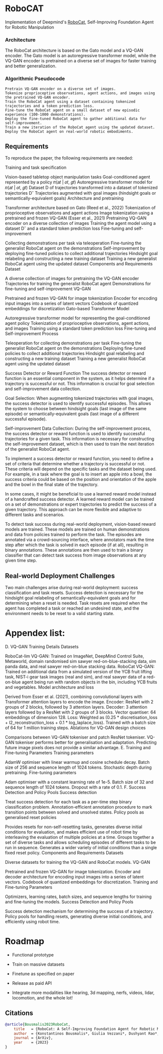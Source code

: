 # RoboCAT
Implementation of Deepmind's <a href="https://storage.googleapis.com/deepmind-media/DeepMind.com/Blog/robocat-a-self-improving-robotic-agent/robocat-a-self-improving-foundation-agent-for-robotic-manipulation.pdf">RoboCat</a>, Self-Improving Foundation Agent for Robotic Manipulation




### Architecture
The RoboCat architecture is based on the Gato model and a VQ-GAN encoder. The Gato model is an autoregressive transformer model, while the VQ-GAN encoder is pretrained on a diverse set of images for faster training and better generalization.



### Algorithmic Pseudocode
```
Pretrain VQ-GAN encoder on a diverse set of images.
Tokenize proprioceptive observations, agent actions, and images using the pretrained VQ-GAN encoder.
Train the RoboCat agent using a dataset containing tokenized trajectories and a token prediction loss.
Fine-tune the RoboCat agent on a small dataset of new episodic experience (100-1000 demonstrations).
Deploy the fine-tuned RoboCat agent to gather additional data for self-improvement.
Train a new iteration of the RoboCat agent using the updated dataset.
Deploy the RoboCat agent on real-world robotic embodiments.
```

## Requirements
To reproduce the paper, the following requirements are needed:

Training and task specification

Vision-based tabletop object manipulation tasks
Goal-conditioned agent represented by a policy 𝜋(𝑎𝑡 | 𝑜𝑡, 𝑔𝑡)
Autoregressive transformer model for 𝜋(𝑎𝑡 | 𝑜𝑡, 𝑔𝑡)
Dataset D of trajectories transformed into a dataset of tokenized trajectories Dˆ
Trajectories augmented with goal images (hindsight goals or semantically-equivalent goals)
Architecture and pretraining

Transformer architecture based on Gato (Reed et al., 2022)
Tokenization of proprioceptive observations and agent actions
Image tokenization using a pretrained and frozen VQ-GAN (Esser et al., 2021)
Pretraining VQ-GAN encoder on a diverse collection of images
Training the agent model using a dataset Dˆ and a standard token prediction loss
Fine-tuning and self-improvement

Collecting demonstrations per task via teleoperation
Fine-tuning the generalist RoboCat agent on the demonstrations
Self-improvement by deploying fine-tuned policies to collect additional trajectories
Hindsight goal relabeling and constructing a new training dataset
Training a new generalist RoboCat agent using the updated dataset
Components and Requirements
Dataset

A diverse collection of images for pretraining the VQ-GAN encoder
Trajectories for training the generalist RoboCat agent
Demonstrations for fine-tuning and self-improvement
VQ-GAN

Pretrained and frozen VQ-GAN for image tokenization
Encoder for encoding input images into a series of latent vectors
Codebook of quantized embeddings for discretization
Gato-based Transformer Model

Autoregressive transformer model for representing the goal-conditioned agent policy
Tokenization of proprioceptive observations, agent actions, and images
Training using a standard token prediction loss
Fine-tuning and Self-improvement Process

Teleoperation for collecting demonstrations per task
Fine-tuning the generalist RoboCat agent on the demonstrations
Deploying fine-tuned policies to collect additional trajectories
Hindsight goal relabeling and constructing a new training dataset
Training a new generalist RoboCat agent using the updated dataset

Success Detector or Reward Function
The success detector or reward function is an essential component in the system, as it helps determine if a trajectory is successful or not. This information is crucial for goal selection and self-improvement data collection.

Goal Selection: When augmenting tokenized trajectories with goal images, the success detector is used to identify successful episodes. This allows the system to choose between hindsight goals (last image of the same episode) or semantically-equivalent goals (last image of a different successful episode).

Self-improvement Data Collection: During the self-improvement process, the success detector or reward function is used to identify successful trajectories for a given task. This information is necessary for constructing the self-improvement dataset, which is then used to train the next iteration of the generalist RoboCat agent.

To implement a success detector or reward function, you need to define a set of criteria that determine whether a trajectory is successful or not. These criteria will depend on the specific tasks and the dataset being used. For example, in a task where the goal is to insert an apple into a bowl, the success criteria could be based on the position and orientation of the apple and the bowl in the final state of the trajectory.

In some cases, it might be beneficial to use a learned reward model instead of a handcrafted success detector. A learned reward model can be trained on a set of demonstrations or expert trajectories to predict the success of a given trajectory. This approach can be more flexible and adaptive to different tasks and scenarios.


To detect task success during real-world deployment, vision-based reward models are trained. These models are trained on human demonstrations and data from policies trained to perform the task. The episodes are annotated via a crowd-sourcing interface, where annotators mark the time step after which the task is solved in each episode (if at all), resulting in binary annotations. These annotations are then used to train a binary classifier that can detect task success from image observations at any given time step.

## Real-world Deployment Challenges
Two main challenges arise during real-world deployment: success classification and task resets. Success detection is necessary for the hindsight goal relabeling of semantically-equivalent goals and for determining when a reset is needed. Task resets are required when the agent has completed a task or reached an undesired state, and the environment needs to be reset to a valid starting state.



# Appendex list:

D. VQ-GAN Training Details
Datasets

RoboCat-lim VQ-GAN: Trained on ImageNet, DeepMind Control Suite, Metaworld, domain randomised sim sawyer red-on-blue-stacking data, sim panda data, and real sawyer red-on-blue stacking data.
RoboCat VQ-GAN: Trained on additional data from a simulated version of the YCB fruit lifting task, NIST-i gear task images (real and sim), and real sawyer data of a red-on-blue agent being run with random objects in the bin, including YCB fruits and vegetables.
Model architecture and loss

Derived from Esser et al. (2021), combining convolutional layers with Transformer attention layers to encode the image.
Encoder: ResNet with 2 groups of 2 blocks, followed by 3 attention layers.
Decoder: 3 attention layers followed by a ResNet with 2 groups of 3 blocks.
Vector quantiser: 64 embeddings of dimension 128.
Loss: Weighted as (0.25 * discretisation_loss + l2_reconstruction_loss + 0.1 * log_laplace_loss).
Trained with a batch size of 64 for 1 million training steps.
Ablations for VQ-GAN design choices

Comparisons between VQ-GAN tokeniser and patch ResNet tokeniser.
VQ-GAN tokeniser performs better for generalisation and adaptation.
Predicting future image pixels does not provide a similar advantage.
E. Training and Fine-tuning Parameters
Training parameters

AdamW optimiser with linear warmup and cosine schedule decay.
Batch size of 256 and sequence length of 1024 tokens.
Stochastic depth during pretraining.
Fine-tuning parameters

Adam optimiser with a constant learning rate of 1e-5.
Batch size of 32 and sequence length of 1024 tokens.
Dropout with a rate of 0.1.
F. Success Detection and Policy Pools
Success detection

Treat success detection for each task as a per-time step binary classification problem.
Annotation-efficient annotation procedure to mark transition points between solved and unsolved states.
Policy pools as generalised reset policies

Provides resets for non-self-resetting tasks, generates diverse initial conditions for evaluation, and makes efficient use of robot time by interleaving the evaluation of multiple policies at a time.
Groups together a set of diverse tasks and allows scheduling episodes of different tasks to be run in sequence.
Generates a wider variety of initial conditions than a single fixed reset policy.
Components and Requirements
Datasets

Diverse datasets for training the VQ-GAN and RoboCat models.
VQ-GAN

Pretrained and frozen VQ-GAN for image tokenization.
Encoder and decoder architecture for encoding input images into a series of latent vectors.
Codebook of quantized embeddings for discretization.
Training and Fine-tuning Parameters

Optimizers, learning rates, batch sizes, and sequence lengths for training and fine-tuning the models.
Success Detection and Policy Pools

Success detection mechanism for determining the success of a trajectory.
Policy pools for handling resets, generating diverse initial conditions, and efficiently using robot time.


# Roadmap

* Functional prototype

* Train on massive datasets

* Finetune as specified on paper

* Release as paid API

* Integrate more modalities like hearing, 3d mapping, nerfs, videos, lidar, locomotion, and the whole lot!


## Citations

```bibtex
@article{Bousmalis2023RoboCat,
    title   = {RoboCat: A Self-Improving Foundation Agent for Robotic Manipulation},
    author  = {Konstantinos Bousmalis*, Giulia Vezzani*, Dushyant Rao*, Coline Devin*, Alex X. Lee*, Maria Bauza*, Todor Davchev*, Yuxiang Zhou*, Agrim Gupta*,1, Akhil Raju, Antoine Laurens, Claudio Fantacci, Valentin Dalibard, Martina Zambelli, Murilo Martins, Rugile Pevceviciute, Michiel Blokzijl, Misha Denil, Nathan Batchelor, Thomas Lampe, Emilio Parisotto, Konrad Żołna, Scott Reed, Sergio Gómez Colmenarejo, Jon Scholz, Abbas Abdolmaleki, Oliver Groth, Jean-Baptiste Regli, Oleg Sushkov, Tom Rothörl, José Enrique Chen, Yusuf Aytar, Dave Barker, Joy Ortiz, Martin Riedmiller, Jost Tobias Springenberg, Raia Hadsell†, Francesco Nori† and Nicolas Heess},
    journal = {ArXiv},
    year    = {2023}
}
```



